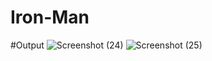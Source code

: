 # Iron-Man
#Output
![Screenshot (24)](https://user-images.githubusercontent.com/113783089/218112509-5542a9ae-d563-4248-9f1a-4d6e41ea52d4.png)
![Screenshot (25)](https://user-images.githubusercontent.com/113783089/218112543-fd996a13-346b-4e58-bba0-81e1140e8bfe.png)
